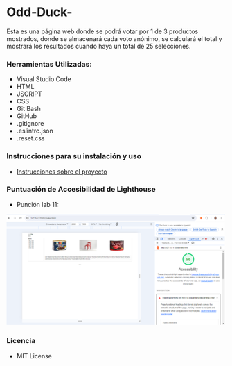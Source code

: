 # Odd-Duck-

Esta es una página web donde se podrá votar por 1 de 3 productos mostrados, donde se almacenará cada voto anónimo, se calculará el total y mostrará los resultados cuando haya un total de 25 selecciones.

### Herramientas Utilizadas:

* Visual Studio Code
* HTML
* JSCRIPT
* CSS
* Git Bash
* GitHub
* .gitignore
* .eslintrc.json
* .reset.css

### Instrucciones para su instalación y uso

* [Instrucciones sobre el proyecto](https://entertechschool.github.io/code-201-guide/curriculum/class-11/lab/)

### Puntuación de Accesibilidad de Lighthouse

+ Punción lab 11:

<img alt="Lab11" src="/img/Lab11.PNG">

### Licencia 

* MIT License
  